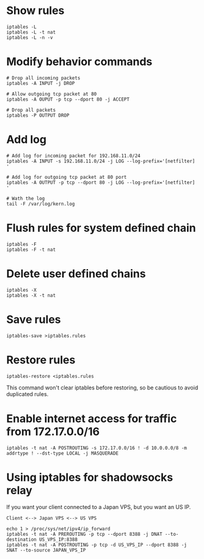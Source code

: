 # Show rules

```
iptables -L
iptables -L -t nat
iptables -L -n -v
```

# Modify behavior commands

```
# Drop all incoming packets
iptables -A INPUT -j DROP

# Allow outgoing tcp packet at 80
iptables -A OUPUT -p tcp --dport 80 -j ACCEPT

# Drop all packets
iptables -P OUTPUT DROP
```

# Add log

```
# Add log for incoming packet for 192.168.11.0/24
iptables -A INPUT -s 192.168.11.0/24 -j LOG --log-prefix='[netfilter] '

# Add log for outgoing tcp packet at 80 port
iptables -A OUTPUT -p tcp --dport 80 -j LOG --log-prefix='[netfilter] '

# Wath the log
tail -F /var/log/kern.log
```

# Flush rules for system defined chain

```
iptables -F
iptables -F -t nat
```

# Delete user defined chains

```
iptables -X
iptables -X -t nat
```

# Save rules

```
iptables-save >iptables.rules
```

# Restore rules

```
iptables-restore <iptables.rules
```

This command won't clear iptables before restoring, so be cautious to avoid duplicated rules.

# Enable internet access for traffic from 172.17.0.0/16

```
iptables -t nat -A POSTROUTING -s 172.17.0.0/16 ! -d 10.0.0.0/8 -m addrtype ! --dst-type LOCAL -j MASQUERADE
```

# Using iptables for shadowsocks relay

If you want your client connected to a Japan VPS, but you want an US IP.

```
Client <--> Japan VPS <--> US VPS
```

```
echo 1 > /proc/sys/net/ipv4/ip_forward
iptables -t nat -A PREROUTING -p tcp --dport 8388 -j DNAT --to-destination US_VPS_IP:8388
iptables -t nat -A POSTROUTING -p tcp -d US_VPS_IP --dport 8388 -j SNAT --to-source JAPAN_VPS_IP
```
